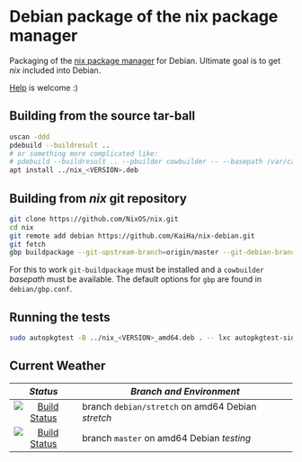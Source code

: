 Debian package of the nix package manager
=========================================

Packaging of the [nix package manager][1] for Debian. Ultimate goal is
to get _nix_ included into Debian.

[Help][2] is welcome :)


Building from the source tar-ball
---------------------------------

```bash
uscan -ddd
pdebuild --buildresult ..
# or something more complicated like:
# pdebuild --buildresult .. --pbuilder cowbuilder -- --basepath /var/cache/pbuilder/base.cow
apt install ../nix_<VERSION>.deb
```


Building from _nix_ git repository
----------------------------------

```bash
git clone https://github.com/NixOS/nix.git
cd nix
git remote add debian https://github.com/KaiHa/nix-debian.git
git fetch
gbp buildpackage --git-upstream-branch=origin/master --git-debian-branch=debian/master
```

For this to work `git-buildpackage` must be installed and a
`cowbuilder` _basepath_ must be available. The default options for
`gbp` are found in `debian/gbp.conf`.


Running the tests
-----------------

```bash
sudo autopkgtest -B ../nix_<VERSION>_amd64.deb . -- lxc autopkgtest-sid
```


Current Weather
---------------

| _Status_                                                                                                                      | _Branch and Environment_                         |
|:-----------------------------------------------------------------------------------------------------------------------------:|--------------------------------------------------|
| [![Build Status](https://travis-ci.org/KaiHa/nix-debian.svg?branch=debian%2Fstretch)](https://travis-ci.org/KaiHa/nix-debian) | branch `debian/stretch` on amd64 Debian _stretch_|
| [![Build Status](https://travis-ci.org/KaiHa/nix-debian.svg?branch=master)](https://travis-ci.org/KaiHa/nix-debian)           | branch `master` on amd64 Debian _testing_        |


[1]: https://nixos.org/nix/
[2]: https://github.com/KaiHa/nix-debian/issues

